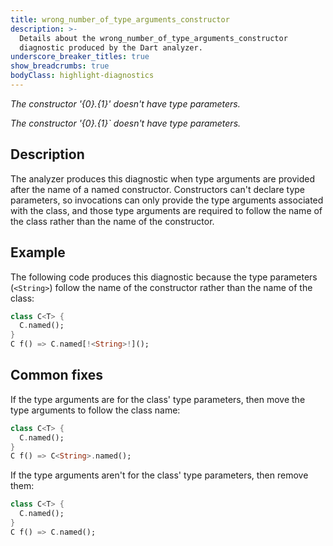 ```yaml
---
title: wrong_number_of_type_arguments_constructor
description: >-
  Details about the wrong_number_of_type_arguments_constructor
  diagnostic produced by the Dart analyzer.
underscore_breaker_titles: true
show_breadcrumbs: true
bodyClass: highlight-diagnostics
---
```


_The constructor '{0}.{1}' doesn't have type parameters._

_The constructor '{0}.{1}` doesn't have type parameters._

## Description

The analyzer produces this diagnostic when type arguments are provided
after the name of a named constructor. Constructors can't declare type
parameters, so invocations can only provide the type arguments associated
with the class, and those type arguments are required to follow the name of
the class rather than the name of the constructor.

## Example

The following code produces this diagnostic because the type parameters
(`<String>`) follow the name of the constructor rather than the name of the
class:

```dart
class C<T> {
  C.named();
}
C f() => C.named[!<String>!]();
```

## Common fixes

If the type arguments are for the class' type parameters, then move the
type arguments to follow the class name:

```dart
class C<T> {
  C.named();
}
C f() => C<String>.named();
```

If the type arguments aren't for the class' type parameters, then remove
them:

```dart
class C<T> {
  C.named();
}
C f() => C.named();
```
